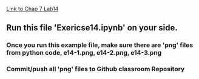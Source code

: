 
[Link to Chap 7 Lab14](https://docs.google.com/presentation/d/1JAYVQiZr57OZfIMUQAkPNPlCKidqvytLhLDB5aqag_8/edit#slide=id.g114ede88c96_0_508)


## Run this file 'Exericse14.ipynb' on your side.

### Once you run this example file, make sure there are 'png' files from python code, e14-1.png, e14-2.png, e14-3.png
### Commit/push all 'png' files to Github classroom Repository


<!--
![Lab12](https://nimbus-screenshots.s3.amazonaws.com/s/a337f7df2610388f0e93f5cb24de206b.png)
-->

